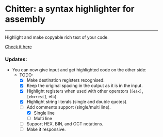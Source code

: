 # Chitter: a syntax highlighter for assembly
---------------------------
Highlight and make copyable rich text of your code.

[Check it here](https://najmiter.github.io/Chitter/)

### Updates:
* You can now give input and get highlighted code on the other side:
    * TODO:
        - [x] Make destination registers recognised. 
        - [x] Keep the original spacing in the output as it is in the input.
        - [x] Highlight registers when used with other operators (`[eax]`, `[ebx+esi]`, etc).
        - [x] Highlight string literals (single and double quotes).
        - [ ] Add comments support (single/multi line).
           - [x] Single line
           - [ ] Multi line
        - [ ] Support HEX, BIN, and OCT notations.
        - [ ] Make it responsive.
